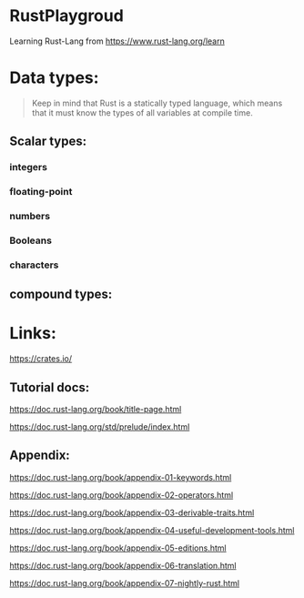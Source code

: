 # RustPlaygroud
Learning Rust-Lang from https://www.rust-lang.org/learn


# Data types:
>Keep in mind that Rust is a statically typed language, which means that it must know the types of all variables at compile time.

## Scalar types:
### integers

### floating-point

### numbers

### Booleans

### characters


## compound types:


# Links:
https://crates.io/

## Tutorial docs:

https://doc.rust-lang.org/book/title-page.html

https://doc.rust-lang.org/std/prelude/index.html


## Appendix:

https://doc.rust-lang.org/book/appendix-01-keywords.html

https://doc.rust-lang.org/book/appendix-02-operators.html

https://doc.rust-lang.org/book/appendix-03-derivable-traits.html

https://doc.rust-lang.org/book/appendix-04-useful-development-tools.html

https://doc.rust-lang.org/book/appendix-05-editions.html



https://doc.rust-lang.org/book/appendix-06-translation.html

https://doc.rust-lang.org/book/appendix-07-nightly-rust.html
